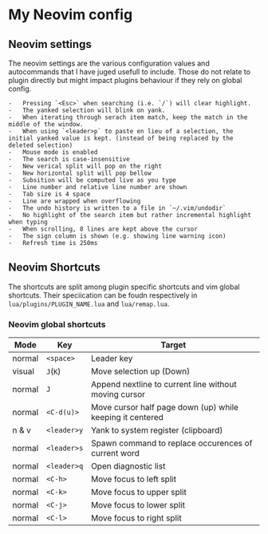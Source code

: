 # My Neovim config

## Neovim settings

The neovim settings are the various configuration values and autocommands that I have juged usefull to include. Those do not relate to plugin directly but might impact plugins behaviour if they rely on global config.

    -   Pressing `<Esc>` when searching (i.e. `/`) will clear highlight.
    -   The yanked selection will blink on yank.
    -   When iterating through serach item match, keep the match in the middle of the window.
    -   When using `<leader>p` to paste en lieu of a selection, the initial yanked value is kept. (instead of being replaced by the deleted selection)
    -   Mouse mode is enabled
    -   The search is case-insensitive
    -   New verical split will pop on the right
    -   New horizontal split will pop bellow
    -   Subsition will be computed live as you type
    -   Line number and relative line number are shown
    -   Tab size is 4 space
    -   Line are wrapped when overflowing
    -   The undo history is written to a file in `~/.vim/undodir`
    -   No highlight of the search item but rather incremental highlight when typing
    -   When scrolling, 8 lines are kept above the cursor
    -   The sign column is shown (e.g. showing line warning icon)
    -   Refresh time is 250ms

## Neovim Shortcuts

The shortcuts are split among plugin specific shortcuts and vim global shortcuts. Their speciication can be foudn respectively in `lua/plugins/PLUGIN_NAME.lua` and `lua/remap.lua`.

### Neovim global shortcuts

|Mode   |Key    |Target         |
|-------|-------|---------------|
|normal |`<space>`  |Leader key  |
|visual |`J`(`K`)   |Move selection up (Down)|
|normal |`J`        |Append nextline to current line without moving cursor|
|normal |`<C-d(u)>` |Move cursor half page down (up) while keeping it centered|
|n & v  |`<leader>y`|Yank to system register (clipboard)|
|normal |`<leader>s`|Spawn command to replace occurences of current word|
|normal |`<leader>q`|Open diagnostic list|
|normal |`<C-h>`    |Move focus to left split|
|normal |`<C-k>`    |Move focus to upper split|
|normal |`<C-j>`    |Move focus to lower split|
|normal |`<C-l>`    |Move focus to right split|
